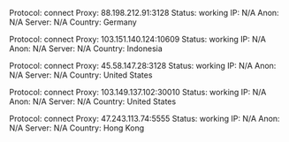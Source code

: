 Protocol: connect
Proxy: 88.198.212.91:3128
Status: working
IP: N/A
Anon: N/A
Server: N/A
Country: Germany

Protocol: connect
Proxy: 103.151.140.124:10609
Status: working
IP: N/A
Anon: N/A
Server: N/A
Country: Indonesia

Protocol: connect
Proxy: 45.58.147.28:3128
Status: working
IP: N/A
Anon: N/A
Server: N/A
Country: United States

Protocol: connect
Proxy: 103.149.137.102:30010
Status: working
IP: N/A
Anon: N/A
Server: N/A
Country: United States

Protocol: connect
Proxy: 47.243.113.74:5555
Status: working
IP: N/A
Anon: N/A
Server: N/A
Country: Hong Kong

